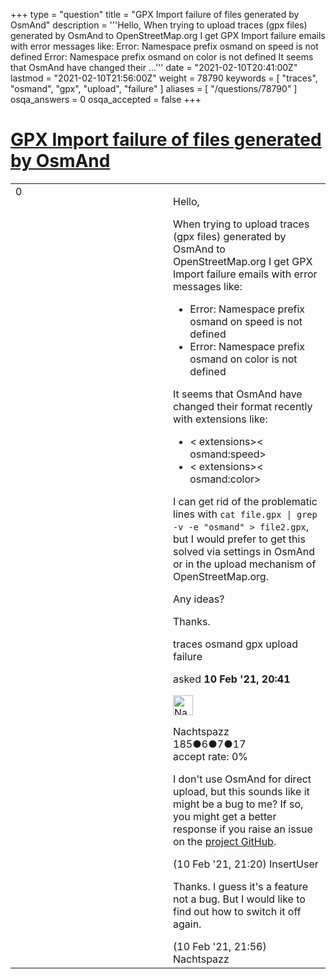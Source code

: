 +++
type = "question"
title = "GPX Import failure of files generated by OsmAnd"
description = '''Hello, When trying to upload traces (gpx files) generated by OsmAnd to OpenStreetMap.org I get GPX Import failure emails with error messages like:  Error: Namespace prefix osmand on speed is not defined  Error: Namespace prefix osmand on color is not defined  It seems that OsmAnd have changed their ...'''
date = "2021-02-10T20:41:00Z"
lastmod = "2021-02-10T21:56:00Z"
weight = 78790
keywords = [ "traces", "osmand", "gpx", "upload", "failure" ]
aliases = [ "/questions/78790" ]
osqa_answers = 0
osqa_accepted = false
+++

<div class="headNormal">

# [GPX Import failure of files generated by OsmAnd](/questions/78790/gpx-import-failure-of-files-generated-by-osmand)

</div>

<div id="main-body">

<div id="askform">

<table id="question-table" style="width:100%;">
<colgroup>
<col style="width: 50%" />
<col style="width: 50%" />
</colgroup>
<tbody>
<tr>
<td style="width: 30px; vertical-align: top"><div class="vote-buttons">
<span id="post-78790-upvote" class="ajax-command post-vote up" rel="nofollow" title="I like this post (click again to cancel)"> </span>
<div id="post-78790-score" class="post-score" title="current number of votes">
0
</div>
<span id="post-78790-downvote" class="ajax-command post-vote down" rel="nofollow" title="I dont like this post (click again to cancel)"> </span> <span id="favorite-mark" class="ajax-command favorite-mark" rel="nofollow" title="mark/unmark this question as favorite (click again to cancel)"> </span>
<div id="favorite-count" class="favorite-count">
&#10;</div>
</div></td>
<td><div id="item-right">
<div class="question-body">
<p>Hello,</p>
<p>When trying to upload traces (gpx files) generated by OsmAnd to OpenStreetMap.org I get GPX Import failure emails with error messages like:</p>
<ul>
<li>Error: Namespace prefix osmand on speed is not defined</li>
<li>Error: Namespace prefix osmand on color is not defined</li>
</ul>
<p>It seems that OsmAnd have changed their format recently with extensions like:</p>
<ul>
<li>&lt; extensions&gt;&lt; osmand:speed&gt;</li>
<li>&lt; extensions&gt;&lt; osmand:color&gt;</li>
</ul>
<p>I can get rid of the problematic lines with <code>cat file.gpx | grep -v -e "osmand" &gt; file2.gpx</code>, but I would prefer to get this solved via settings in OsmAnd or in the upload mechanism of OpenStreetMap.org.</p>
<p>Any ideas?</p>
<p>Thanks.</p>
</div>
<div id="question-tags" class="tags-container tags">
<span class="post-tag tag-link-traces" rel="tag" title="see questions tagged &#39;traces&#39;">traces</span> <span class="post-tag tag-link-osmand" rel="tag" title="see questions tagged &#39;osmand&#39;">osmand</span> <span class="post-tag tag-link-gpx" rel="tag" title="see questions tagged &#39;gpx&#39;">gpx</span> <span class="post-tag tag-link-upload" rel="tag" title="see questions tagged &#39;upload&#39;">upload</span> <span class="post-tag tag-link-failure" rel="tag" title="see questions tagged &#39;failure&#39;">failure</span>
</div>
<div id="question-controls" class="post-controls">
&#10;</div>
<div class="post-update-info-container">
<div class="post-update-info post-update-info-user">
<p>asked <strong>10 Feb '21, 20:41</strong></p>
<img src="https://secure.gravatar.com/avatar/c04967619664a53e23e4280ce7d7c1d4?s=32&amp;d=identicon&amp;r=g" class="gravatar" width="32" height="32" alt="Nachtspazz&#39;s gravatar image" />
<p><span>Nachtspazz</span><br />
<span class="score" title="185 reputation points">185</span><span title="6 badges"><span class="badge1">●</span><span class="badgecount">6</span></span><span title="7 badges"><span class="silver">●</span><span class="badgecount">7</span></span><span title="17 badges"><span class="bronze">●</span><span class="badgecount">17</span></span><br />
<span class="accept_rate" title="Rate of the user&#39;s accepted answers">accept rate:</span> <span title="Nachtspazz has no accepted answers">0%</span></p>
</div>
</div>
<div id="comments-container-78790" class="comments-container">
<span id="78791"></span>
<div id="comment-78791" class="comment">
<div id="post-78791-score" class="comment-score">
&#10;</div>
<div class="comment-text">
<p>I don't use OsmAnd for direct upload, but this sounds like it might be a bug to me? If so, you might get a better response if you raise an issue on the <a href="https://github.com/osmandapp/OsmAnd/issues">project GitHub</a>.</p>
</div>
<div id="comment-78791-info" class="comment-info">
<span class="comment-age">(10 Feb '21, 21:20)</span> <span class="comment-user userinfo">InsertUser</span>
</div>
</div>
<span id="78792"></span>
<div id="comment-78792" class="comment">
<div id="post-78792-score" class="comment-score">
&#10;</div>
<div class="comment-text">
<p>Thanks. I guess it's a feature not a bug. But I would like to find out how to switch it off again.</p>
</div>
<div id="comment-78792-info" class="comment-info">
<span class="comment-age">(10 Feb '21, 21:56)</span> <span class="comment-user userinfo">Nachtspazz</span>
</div>
</div>
</div>
<div id="comment-tools-78790" class="comment-tools">
&#10;</div>
<div class="clear">
&#10;</div>
<div id="comment-78790-form-container" class="comment-form-container">
&#10;</div>
<div class="clear">
&#10;</div>
</div></td>
</tr>
</tbody>
</table>

</div>

</div>

